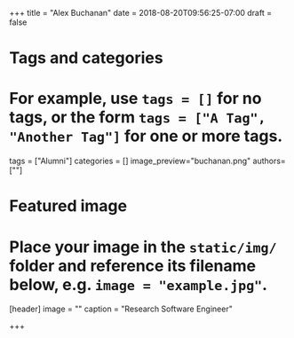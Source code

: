 +++
title = "Alex Buchanan"
date = 2018-08-20T09:56:25-07:00
draft = false

# Tags and categories
# For example, use `tags = []` for no tags, or the form `tags = ["A Tag", "Another Tag"]` for one or more tags.
tags = ["Alumni"]
categories = []
image_preview="buchanan.png"
authors=[""]

# Featured image
# Place your image in the `static/img/` folder and reference its filename below, e.g. `image = "example.jpg"`.
[header]
image = ""
caption = "Research Software Engineer"

+++

